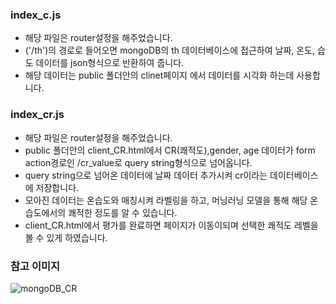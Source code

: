 ### index_c.js
  * 해당 파일은 router설정을 해주었습니다.
  * ('/th')의 경로로 들어오면 mongoDB의 th 데이터베이스에 접근하여 날짜, 온도, 습도 데이터를 json형식으로 반환하여 줍니다.
  * 해당 데이터는 public 폴더안의 clinet페이지 에서 데이터를 시각화 하는데 사용합니다.

### index_cr.js
  * 해당 파일은 router설정을 해주었습니다.
  * public 폴더안의 client_CR.html에서 CR(쾌적도),gender, age 데이터가 form action경로인 /cr_value로 query string형식으로 넘어옵니다.
  * query string으로 넘어온 데이터에 날짜 데이터 추가시켜 cr이라는 데이터베이스에 저장합니다.
  * 모아진 데이터는 온습도와 매칭시켜 라벨링을 하고, 머닝러닝 모델을 통해 해당 온습도에서의 쾌적한 정도를 알 수 있습니다.
  * client_CR.html에서 평가를 완료하면 페이지가 이동이되며 선택한 쾌적도 레벨을 볼 수 있게 하였습니다.


### 참고 이미지 
  
 ![mongoDB_CR]('/express/img/mongoDB_CR.PNG')
